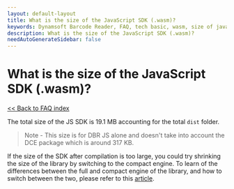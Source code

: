 ```yaml
---
layout: default-layout
title: What is the size of the JavaScript SDK (.wasm)?
keywords: Dynamsoft Barcode Reader, FAQ, tech basic, wasm, size of javascript sdk
description: What is the size of the JavaScript SDK (.wasm)?
needAutoGenerateSidebar: false
---
```


# What is the size of the JavaScript SDK (.wasm)?

[<< Back to FAQ index](index.md)

The total size of the JS SDK is 19.1 MB accounting for the total `dist` folder.

> Note - This size is for DBR JS alone and doesn't take into account the DCE package which is around 317 KB.

If the size of the SDK after compilation is too large, you could try shrinking the size of the library by switching to the compact engine. To learn of the differences between the full and compact engine of the library, and how to switch between the two, please refer to this [article](differences-between-full-and-compact-editions.md).
